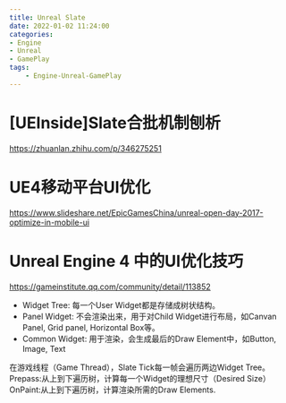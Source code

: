 ```yaml
---
title: Unreal Slate
date: 2022-01-02 11:24:00
categories:
- Engine
- Unreal
- GamePlay
tags:
    - Engine-Unreal-GamePlay
---
```

# [UEInside]Slate合批机制刨析

https://zhuanlan.zhihu.com/p/346275251

# UE4移动平台UI优化

https://www.slideshare.net/EpicGamesChina/unreal-open-day-2017-optimize-in-mobile-ui

# Unreal Engine 4 中的UI优化技巧

https://gameinstitute.qq.com/community/detail/113852

- Widget Tree: 每一个User Widget都是存储成树状结构。
- Panel Widget: 不会渲染出来，用于对Child Widget进行布局，如Canvan Panel, Grid panel, Horizontal Box等。
- Common Widget:  用于渲染，会生成最后的Draw Element中，如Button, Image, Text

在游戏线程（Game Thread），Slate Tick每一帧会遍历两边Widget Tree。
Prepass:从上到下遍历树，计算每一个Widget的理想尺寸（Desired Size）
OnPaint:从上到下遍历树，计算渲染所需的Draw Elements.
